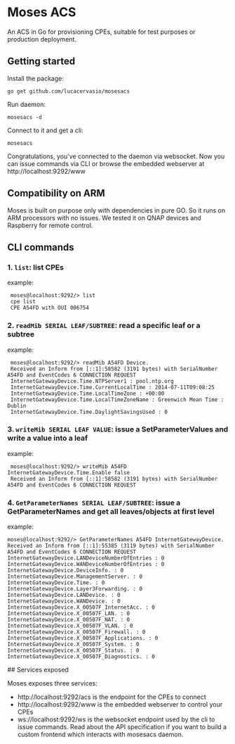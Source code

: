 # Moses ACS

An ACS in Go for provisioning CPEs, suitable for test purposes or production deployment.

## Getting started

Install the package:

    go get github.com/lucacervasio/mosesacs

Run daemon:

    mosesacs -d

Connect to it and get a cli:

    mosesacs

Congratulations, you've connected to the daemon via websocket. Now you can issue commands via CLI or browse the embedded webserver at http://localhost:9292/www

## Compatibility on ARM

Moses is built on purpose only with dependencies in pure GO. So it runs on ARM processors with no issues. We tested it on QNAP devices and Raspberry for remote control.

## CLI commands

### 1. `list`: list CPEs

 example:

```
 moses@localhost:9292/> list
 cpe list
 CPE A54FD with OUI 006754
```

### 2. `readMib SERIAL LEAF/SUBTREE`: read a specific leaf or a subtree

 example:

```
 moses@localhost:9292/> readMib A54FD Device.
 Received an Inform from [::1]:58582 (3191 bytes) with SerialNumber A54FD and EventCodes 6 CONNECTION REQUEST
 InternetGatewayDevice.Time.NTPServer1 : pool.ntp.org
 InternetGatewayDevice.Time.CurrentLocalTime : 2014-07-11T09:08:25
 InternetGatewayDevice.Time.LocalTimeZone : +00:00
 InternetGatewayDevice.Time.LocalTimeZoneName : Greenwich Mean Time : Dublin
 InternetGatewayDevice.Time.DaylightSavingsUsed : 0
```

### 3. `writeMib SERIAL LEAF VALUE`: issue a SetParameterValues and write a value into a leaf

 example:

```
 moses@localhost:9292/> writeMib A54FD InternetGatewayDevice.Time.Enable false
 Received an Inform from [::1]:58582 (3191 bytes) with SerialNumber A54FD and EventCodes 6 CONNECTION REQUEST
```

### 4. `GetParameterNames SERIAL LEAF/SUBTREE`: issue a GetParameterNames and get all leaves/objects at first level

 example:

```
moses@localhost:9292/> GetParameterNames A54FD InternetGatewayDevice.
Received an Inform from [::1]:55385 (3119 bytes) with SerialNumber A54FD and EventCodes 6 CONNECTION REQUEST
InternetGatewayDevice.LANDeviceNumberOfEntries : 0
InternetGatewayDevice.WANDeviceNumberOfEntries : 0
InternetGatewayDevice.DeviceInfo. : 0
InternetGatewayDevice.ManagementServer. : 0
InternetGatewayDevice.Time. : 0
InternetGatewayDevice.Layer3Forwarding. : 0
InternetGatewayDevice.LANDevice. : 0
InternetGatewayDevice.WANDevice. : 0
InternetGatewayDevice.X_00507F_InternetAcc. : 0
InternetGatewayDevice.X_00507F_LAN. : 0
InternetGatewayDevice.X_00507F_NAT. : 0
InternetGatewayDevice.X_00507F_VLAN. : 0
InternetGatewayDevice.X_00507F_Firewall. : 0
InternetGatewayDevice.X_00507F_Applications. : 0
InternetGatewayDevice.X_00507F_System. : 0
InternetGatewayDevice.X_00507F_Status. : 0
InternetGatewayDevice.X_00507F_Diagnostics. : 0
```




## Services exposed

Moses exposes three services:

 - http://localhost:9292/acs is the endpoint for the CPEs to connect
 - http://localhost:9292/www is the embedded webserver to control your CPEs
 - ws://localhost:9292/ws is the websocket endpoint used by the cli to issue commands. Read about the API specification if you want to build a custom frontend which interacts with mosesacs daemon.


